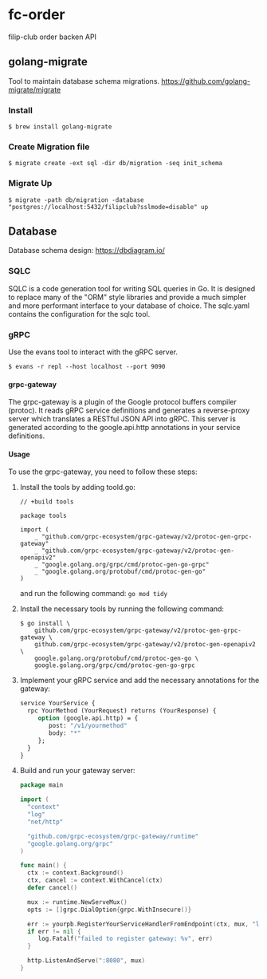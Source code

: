 # fc-order

filip-club order backen API

## golang-migrate

Tool to maintain database schema migrations.
https://github.com/golang-migrate/migrate

### Install

`$ brew install golang-migrate`

### Create Migration file

`$ migrate create -ext sql -dir db/migration -seq init_schema`

### Migrate Up

`$ migrate -path db/migration -database "postgres://localhost:5432/filipclub?sslmode=disable" up`

## Database

Database schema design: https://dbdiagram.io/

### SQLC

SQLC is a code generation tool for writing SQL queries in Go. It is designed to replace many of the "ORM" style libraries and provide a much simpler and more performant interface to your database of choice. The sqlc.yaml contains the configuration for the sqlc tool.

### gRPC

Use the evans tool to interact with the gRPC server.

`$ evans -r repl --host localhost --port 9090`

#### grpc-gateway

The grpc-gateway is a plugin of the Google protocol buffers compiler (protoc). It reads gRPC service definitions and generates a reverse-proxy server which translates a RESTful JSON API into gRPC. This server is generated according to the google.api.http annotations in your service definitions.

#### Usage

To use the grpc-gateway, you need to follow these steps:

1. Install the tools by adding toold.go:

   ```
   // +build tools

   package tools

   import (
       _ "github.com/grpc-ecosystem/grpc-gateway/v2/protoc-gen-grpc-gateway"
       _ "github.com/grpc-ecosystem/grpc-gateway/v2/protoc-gen-openapiv2"
       _ "google.golang.org/grpc/cmd/protoc-gen-go-grpc"
       _ "google.golang.org/protobuf/cmd/protoc-gen-go"
   )
   ```

   and run the following command:
   `go mod tidy`

2. Install the necessary tools by running the following command:

   ```
   $ go install \
       github.com/grpc-ecosystem/grpc-gateway/v2/protoc-gen-grpc-gateway \
       github.com/grpc-ecosystem/grpc-gateway/v2/protoc-gen-openapiv2 \
       google.golang.org/protobuf/cmd/protoc-gen-go \
       google.golang.org/grpc/cmd/protoc-gen-go-grpc
   ```

3. Implement your gRPC service and add the necessary annotations for the gateway:

   ```protobuf
   service YourService {
     rpc YourMethod (YourRequest) returns (YourResponse) {
        option (google.api.http) = {
           post: "/v1/yourmethod"
           body: "*"
        };
     }
   }
   ```

4. Build and run your gateway server:

   ```go
   package main

   import (
     "context"
     "log"
     "net/http"

     "github.com/grpc-ecosystem/grpc-gateway/runtime"
     "google.golang.org/grpc"
   )

   func main() {
     ctx := context.Background()
     ctx, cancel := context.WithCancel(ctx)
     defer cancel()

     mux := runtime.NewServeMux()
     opts := []grpc.DialOption{grpc.WithInsecure()}

     err := yourpb.RegisterYourServiceHandlerFromEndpoint(ctx, mux, "localhost:9090", opts)
     if err != nil {
        log.Fatalf("failed to register gateway: %v", err)
     }

     http.ListenAndServe(":8080", mux)
   }
   ```
